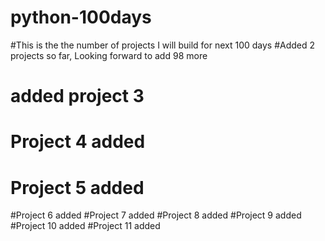 # python-100days
#This is the the number of projects I will build for next 100 days
#Added 2 projects so far, Looking forward to add 98 more
# added project 3
# Project 4 added
# Project 5 added
#Project 6 added
#Project 7 added
#Project 8 added
#Project 9 added
#Project 10 added
#Project 11 added
